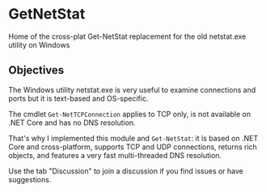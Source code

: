# GetNetStat
Home of the cross-plat  Get-NetStat replacement for the old netstat.exe utility on Windows

## Objectives

The Windows utility netstat.exe is very useful to examine connections and ports but it is text-based and OS-specific.

The cmdlet `Get-NetTCPConnection` applies to TCP only, is not available on .NET Core and has no DNS resolution.

That's why I implemented this module and `Get-NetStat`: it is based on .NET Core and cross-platform, supports TCP and UDP connections, returns rich objects, and features a very fast multi-threaded DNS resolution.

Use the tab "Discussion" to join a discussion if you find issues or have suggestions.

